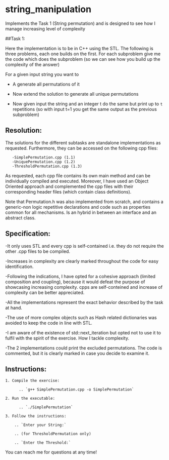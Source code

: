 # string_manipulation
Implements the Task 1 (String permutation) and is designed to see how I manage increasing level of complexity

##Task 1: 

Here the implementation is to be in C++ using the STL.  The following
is three problems, each one builds on the first. For each subproblem
give me the code which does the subproblem (so we can see how
you build up the complexity of the answer)

For a given input string you want to

  - A generate all permutations of it


  - Now extend the solution to generate all unique permutations

  - Now given input the string and an integer t do the same but
    print up to `t` repetitions (so with input t=1 you get the same
    output as the previous subproblem)
## Resolution:
The solutions for the different subtasks are standalone implementations as requested. Furthermore, they can be accessed on the following cpp files:
      
       -SimplePermutation.cpp (1.1)
       -UniquePermutation.cpp (1.2)
       -ThresholdPermutation.cpp (1.3)
       
As requested, each cpp file contains its own main method and can be individually compiled and executed. Moreover, I have used an Object Oriented approach and complemented the cpp files with their corresponding header files (which contain class definitions).

Note that Permutation.h was also implemented from scratch, and contains a generic-non logic repetitive declarations and code such as properties common for all mechanisms. Is an hybrid in between an interface and an abstract class.

## Specification:
   
   -It only uses STL and every cpp is self-contained i.e. they do not require the other .cpp files to be compiled.
   
   -Increases in complexity are clearly marked throughout the code for easy identification.
   
   -Following the indications, I have opted for a cohesive approach (limited composition and coupling), because it would defeat the purpose of showcasing increasing complexity. cpps are self-conteined and increase of complexity can be better appreciated.
   
   -All the implementations represent the exact behavior described by the task at hand.
   
   -The use of more complex objects such as Hash related dictionaries was avoided to keep the code in line with STL.
   
   -I am aware of the existence of std::next_iteration but opted not to use it to fulfil with the spirit of the exercise. How I tackle complexity. 
   
   -The 2 implementations could print the excluded permutations. The code is commented, but it is clearly marked in case you decide to examine it.
   
## Instructions: 
    
    1. Compile the exercise: 
    
          .. `g++ SimplePermutation.cpp -o SimplePermutation`
    
    2. Run the executable:
        
          .. `./SimplePermutation`
    
    3. Follow the instructions:
    
        .. `Enter your String:`

        .. (for ThresholdPermutation only)
  
        .. `Enter the Threshold:`
        
You can reach me for questions at any time!
